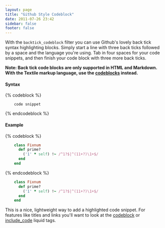 ```yaml
---
layout: page
title: "Github Style Codeblock"
date: 2011-07-26 23:42
sidebar: false
footer: false
---
```


With the `backtick_codeblock` filter you can use Github's lovely back tick syntax highlighting blocks.
Simply start a line with three back ticks followed by a space and the language you're using. Tab in four spaces
for your code snippets, and then finish your code block with three more back ticks.

**Note: Back tick code blocks are only supported in HTML and Markdown. With the Textile markup language, use the [codeblocks](/docs/plugins/codeblock/) instead.**

#### Syntax

{% codeblock %}
``` language
    code snippet
```
{% endcodeblock %}

#### Example

{% codeblock %}
``` ruby
    class Fixnum
      def prime?
        ('1' * self) !~ /^1?$|^(11+?)\1+$/
      end
    end
```
{% endcodeblock %}

``` ruby
    class Fixnum
      def prime?
        ('1' * self) !~ /^1?$|^(11+?)\1+$/
      end
    end
```

This is a nice, lightweight way to add a highlighted code snippet. For features like titles and links you'll want to look
at the [codeblock](/docs/plugins/codeblock/) or [include_code](/docs/plugins/include-code/) liquid tags.

